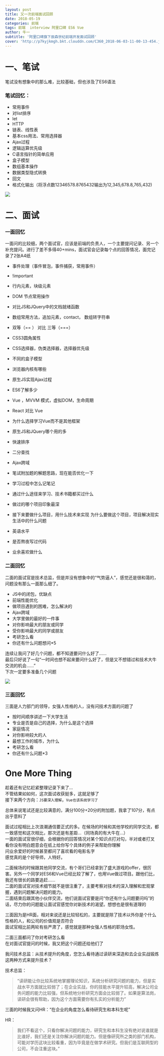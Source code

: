 ```yaml
---
layout: post
title: 又一次前端面试回顾
date: 2018-05-19
categories: 前端
tags: 前端  interview 阿里口碑 ES6 Vue 
author: 牛一 
subtitle: '阿里口碑旗下辰森世纪前端开发面试回顾'
cover: 'http://p7kyjkmgh.bkt.clouddn.com/C360_2018-06-03-11-00-13-454.jpg'
---  
```



# 一、笔试  

笔试没有想象中的那么难，比较基础，但也涉及了ES6语法  

### 笔试回忆：  
* 常用事件  
* 对list排序  
* let  
* HTTP  
* 链表、线性表  
* 基本css用法、常用选择器    
* Ajax过程  
* 逻辑运算优先级  
* C语言指针的简单应用  
* 盒子模型   
* 数组基本操作  
* 数据类型隐式转换  
* 回文  
* 格式化输出（将浮点数12346578.8765432输出为12,345,678.8,765,432)   

![](http://p7kyjkmgh.bkt.clouddn.com/C360_2018-06-03-11-05-31-066.jpg) 

# 二、面试  

### 一面回忆  

一面问的比较细，两个面试官，应该是前端的负责人，一个主要提问记录、另一个补充提问。进行了差不多得40+mins，面试官会记录每个点的回答情况，面完记录了2张A4纸  

* 事件处理（事件冒泡，事件捕获，常用事件）
* !important 
* 行内元素，块级元素
* DOM 节点常用操作    
* 对比JS和JQuery中的文档就绪函数
* 数组常用方法，追加元素，contact， 数组转字符串  
* 双等（== ） 对比 三等（===）
* CSS3圆角属性  
* CSS选择器，伪类选择器，选择器优先级  
* 不同的盒子模型  
* 浏览器内核有哪些  
* 原生JS实现Ajax过程  
* ES6了解多少  
* Vue ，MVVM 模式，虚拟DOM，生命周期  
* React 对比 Vue
* 为什么选择学习Vue而不是其他框架  
* 原生JS和JQuery哪个用的多  
* 快速排序  
* 二分查找  
* Ajax跨域  
* 笔试附加题的解题思路，现在能否优化一下  
* 学习过程中怎么记笔记  
* 通过什么途径来学习、技术书籍都买过什么  
* 做过的哪个项目印象最深  
* 接下来要做什么项目，用什么技术来实现  为什么要做这个项目，项目解决现实生活中的什么问题  

* 英语水平  
* 是否熬夜写过代码  
* 业余喜欢做什么    

### 二面回忆  
二面的面试官是技术总监，但是并没有想象中的“气势逼人”，感觉还是很和蔼的，问题没有那么一面那么细了。

* JS中的闭包，优缺点  
* 前端性能优化  
* 做项目遇到的困难，怎么解决的  
* Ajax跨域  
* 大学里做的最好的一件事  
* 对你影响最大的朋友或同学  
* 受你影响最大的同学或朋友  
* 考研怎么看  
* 你还有什么问题想问*5  

连续让我问了好几个问题，都不知道要问什么好了......  
最后只好说了一句“一时间也想不起来要问什么好了，但是又不想错过和技术大牛交流的机会......”   
下次一定要多准备几个问题  

![](http://p7kyjkmgh.bkt.clouddn.com/C360_2018-06-03-11-08-38-685.jpg)

### 三面回忆  

三面是人力部门的领导，女强人性格的人，没有问技术方面的问题了  

* 按时间顺序讲述一下大学生活  
* 专业是否是自己的选择，为什么是这个选择  
* 家庭情况 
* 对你影响较大的人 
* 最想工作的城市，为什么  
* 考研怎么看  
* 你还有什么问题*3  


# One More Thing  


趁着还有记忆赶紧整理记录下来了...   
不管结果如如何，这次面试收获挺多，这就足够了  
接下来两个方向：`JS要深入理解`，`Vue也该系统学习了`  

总体来说笔试还是比较满意的，满分100分+20分的附加题，我拿了107分，有点出乎意料了  


面试过程相比上次浪潮通信要正式的多。在候场的时候和其他学校的同学交流，都一致感觉和这次相比，那次还是有差距...（同场真的有大牛在...）   
一面的面试官很仔细，会根据你的回答情况对某个知识点打对勾，半对或者打叉  
看你没有明白题意会在纸上给你写个具体的例子来帮助你理解  
问业余爱好的时候甚至都问了喜欢看的电影名字  
感觉真的是个好导师，人特好。  

二面候场的时候跟其他同学交流，有个哥们已经拿到了盛大游戏的offer，很厉害。另外一个同学对ES6和Vue已经比较了解了，也用Vue做过项目。跟他们比，我还有很长的路要追赶......   
二面的面试官对技术细节就不是很注重了，主要考察对技术的深入理解和宏观掌握，遇到问题解决问题的能力。  
二面结束后跟其他小伙伴交流，他们说面试官要是问“你还有什么问题要问吗”的话，尽力你的问题能让面试官感觉你对新技术的渴望。想想也是很有道理的  

三面因为是HR面，相对来说还是比较轻松的，主要就是除了技术以外你是个什么性格的人，和公司的价值观是否符合   
面试官相比前两轮有些严肃了，感觉就是那种女强人性格的职场女性。  

二面三面都问了你对考研怎么看  
在对面试官提问的时候，我又把这个问题还给他们了 

我问技术总监：从技术提升的角度，您怎么看待通过读研来深造和去企业实战锻炼这两种方式来提升技术？ 

技术总监：  
> “读研能让你比较系统地掌握理论知识，系统分析研究问题的能力，但是实战水平方面就比较弱了；在企业实战，你的技能水平提升较高，解决公司业务问题的能力比较强，但系统地分析研究方面会比较弱了。如果是算法岗，读研会很有帮助，因为这个方面需要你有扎实的分析能力”  

三面的时候我又问HR：“在企业的角度怎么看待研究生和本科生呢”  

HR：
> 我们不看这个，只看你解决问题的能力，研究生和本科生没有绝对说谁就是比谁好，我们还是关注你解决问题的能力。但是像研究所之类的部门机构，可能对学历这块比较看重，因为毕竟是在做学术研究。但我们是互联网型的公司，不会注重这块。”  





























